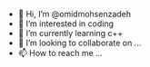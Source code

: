 - 👋 Hi, I’m @omidmohsenzadeh
- 👀 I’m interested in coding
- 🌱 I’m currently learning c++
- 💞️ I’m looking to collaborate on ...
- 📫 How to reach me ...

<!---
omidmohsenzadeh/omidmohsenzadeh is a ✨ special ✨ repository because its `README.md` (this file) appears on your GitHub profile.
You can click the Preview link to take a look at your changes.
--->
